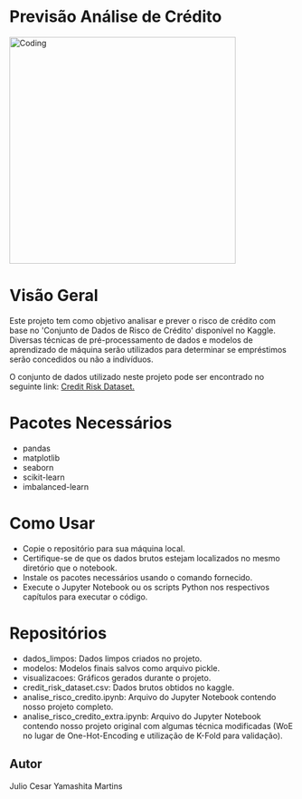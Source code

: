 # Previsão Análise de Crédito

<img align="center" alt="Coding" width="400" src="https://boefly.com/wp-content/uploads/2022/11/CreditCheck.gif">

# Visão Geral
Este projeto tem como objetivo analisar e prever o risco de crédito com base no 'Conjunto de Dados de Risco de Crédito' disponível no Kaggle. Diversas técnicas de pré-processamento de dados e modelos de aprendizado de máquina serão utilizados para determinar se empréstimos serão concedidos ou não a indivíduos.

O conjunto de dados utilizado neste projeto pode ser encontrado no seguinte link: [Credit Risk Dataset.](https://www.kaggle.com/datasets/laotse/credit-risk-dataset)

# Pacotes Necessários
- pandas
- matplotlib
- seaborn
- scikit-learn 
- imbalanced-learn

# Como Usar
- Copie o repositório para sua máquina local.
- Certifique-se de que os dados brutos estejam localizados no mesmo diretório que o notebook.
- Instale os pacotes necessários usando o comando fornecido.
- Execute o Jupyter Notebook ou os scripts Python nos respectivos capítulos para executar o código.

# Repositórios
- dados_limpos: Dados limpos criados no projeto.
- modelos: Modelos finais salvos como arquivo pickle.
- visualizacoes: Gráficos gerados durante o projeto.
- credit_risk_dataset.csv: Dados brutos obtidos no kaggle.
- analise_risco_credito.ipynb: Arquivo do Jupyter Notebook contendo nosso projeto completo.
- analise_risco_credito_extra.ipynb: Arquivo do Jupyter Notebook contendo nosso projeto original com algumas técnica modificadas (WoE no lugar de One-Hot-Encoding e utilização de K-Fold para validação).

## Autor
Julio Cesar Yamashita Martins
